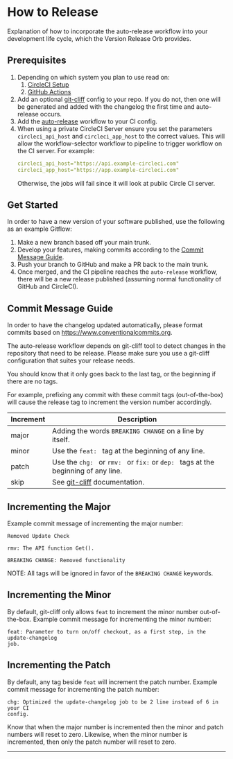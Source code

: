 # How to Release

Explanation of how to incorporate the auto-release workflow into your
development life cycle, which the Version Release Orb provides.

## Prerequisites

1. Depending on which system you plan to use read on:
   1. [CircleCI Setup](/docs/setup-keys.md#circleci-setup)
   2. [GitHub Actions](/docs/setup-keys.md#github-actions)
2. Add an optional [git-cliff] config to your repo. If you do not, then one will
   be generated and added with the changelog the first time and auto-release
   occurs.
3. Add the [auto-release] workflow to your CI config.
4. When using a private CircleCI Server ensure you set the parameters
   `circleci_api_host` and `circleci_app_host` to the correct values. This will
   allow the workflow-selector workflow to pipeline to trigger workflow on the
   CI server. For example:
   ```yaml
   circleci_api_host="https://api.example-circleci.com"
   circleci_app_host="https://app.example-circleci.com"
   ```
   Otherwise, the jobs will fail since it will look at public Circle CI server.

## Get Started

In order to have a new version of your software published, use the following as
an example Gitflow:

1. Make a new branch based off your main trunk.
2. Develop your features, making commits according to the
   [Commit Message Guide](#commit-message-guide).
3. Push your branch to GitHub and make a PR back to the main trunk.
4. Once merged, and the CI pipeline reaches the `auto-release` workflow, there
   will be a new release published (assuming normal functionality of GitHub and
   CircleCI).

## Commit Message Guide

In order to have the changelog updated automatically, please format commits
based on https://www.conventionalcommits.org.

The auto-release workflow depends on git-cliff tool to detect changes in the
repository that need to be release. Please make sure you use a git-cliff
configuration that suites your release needs.

You should know that it only goes back to the last tag, or the beginning if
there are no tags.

For example, prefixing any commit with these commit tags (out-of-the-box) will
cause the release tag to increment the version number accordingly.

| Increment | Description                                                                        |
|-----------|------------------------------------------------------------------------------------|
| major     | Adding the words `BREAKING CHANGE` on a line by itself.                            |
| minor     | Use the `feat: ` tag at the beginning of any line.                                 |
| patch     | Use the `chg: ` or `rmv: ` or `fix:` or `dep: ` tags at the beginning of any line. |
| skip      | See [git-cliff] documentation.                                                     |

## Incrementing the Major

Example commit message of incrementing the major number:

```text
Removed Update Check

rmv: The API function Get().

BREAKING CHANGE: Removed functionality
```

NOTE: All tags will be ignored in favor of the `BREAKING CHANGE` keywords.

## Incrementing the Minor

By default, git-cliff only allows `feat` to increment the minor number
out-of-the-box. Example commit message for incrementing the minor number:

```text
feat: Parameter to turn on/off checkout, as a first step, in the update-changelog
job.
```

## Incrementing the Patch

By default, any tag beside `feat` will increment the patch number.
Example commit message for incrementing the patch number:

```text
chg: Optimized the update-changelog job to be 2 line instead of 6 in your CI
config.
```

Know that when the major number is incremented then the minor and patch numbers
will reset to zero. Likewise, when the minor number is incremented, then only
the patch number will reset to zero.

---

[auto-release]: https://circleci.com/developer/orbs/orb/kohirens/version-release#usage-auto-release
[git-cliff]: https://git-cliff.org/docs/configuration
